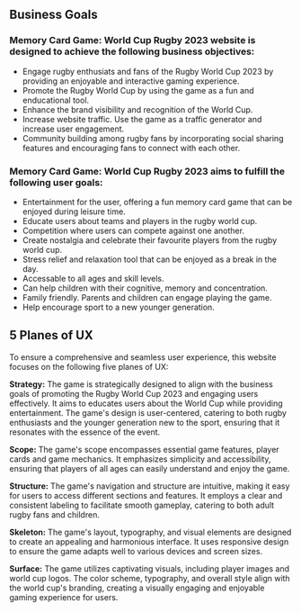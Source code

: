 ## Business Goals

### Memory Card Game: World Cup Rugby 2023 website is designed to achieve the following business objectives:

- Engage rugby enthusiats and fans of the Rugby World Cup 2023 by providing an enjoyable and interactive gaming experience. 
- Promote the Rugby World Cup by using the game as a fun and enducational tool. 
- Enhance the brand visibility and recognition of the World Cup. 
- Increase website traffic. Use the game as a traffic generator and increase user engagement. 
- Community building among rugby fans by incorporating social sharing features and encouraging fans to connect with each other. 


### Memory Card Game: World Cup Rugby 2023 aims to fulfill the following user goals:

- Entertainment for the user, offering a fun memory card game that can be enjoyed during leisure time.
- Educate users about teams and players in the rugby world cup.
- Competition where users can compete against one another.
- Create nostalgia and celebrate their favourite players from the rugby world cup.
- Stress relief and relaxation tool that can be enjoyed as a break in the day.
- Accessable to all ages and skill levels.
- Can help children with their cognitive, memory and concentration.
- Family friendly. Parents and children can engage playing the game.
- Help encourage sport to a new younger generation.  


## 5 Planes of UX

To ensure a comprehensive and seamless user experience, this website focuses on the following five planes of UX:

**Strategy:** The game is strategically designed to align with the business goals of promoting the Rugby World Cup 2023 and engaging users effectively. It aims to educates users about the World Cup while providing entertainment. The game's design is user-centered, catering to both rugby enthusiasts and the younger generation new to the sport, ensuring that it resonates with the essence of the event.

**Scope:** The game's scope encompasses essential game features, player cards and game mechanics. It emphasizes simplicity and accessibility, ensuring that players of all ages can easily understand and enjoy the game.

**Structure:** The game's navigation and structure are intuitive, making it easy for users to access different sections and features. It employs a clear and consistent labeling to facilitate smooth gameplay, catering to both adult rugby fans and children.

**Skeleton:** The game's layout, typography, and visual elements are designed to create an appealing and harmonious interface. It uses responsive design to ensure the game adapts well to various devices and screen sizes.

**Surface:** The game utilizes captivating visuals, including player images and world cup logos. The color scheme, typography, and overall style align with the world cup's branding, creating a visually engaging and enjoyable gaming experience for users.
